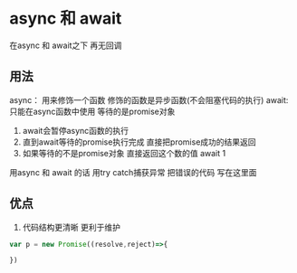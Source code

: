 # async 和 await

在async 和 await之下  再无回调

## 用法

async： 用来修饰一个函数  修饰的函数是异步函数(不会阻塞代码的执行)
await:   只能在async函数中使用  等待的是promise对象

1. await会暂停async函数的执行
2. 直到await等待的promise执行完成  直接把promise成功的结果返回
3. 如果等待的不是promise对象  直接返回这个数的值 await 1

用async 和 await 的话  用try catch捕获异常
把错误的代码  写在这里面

## 优点

1. 代码结构更清晰 更利于维护

```node.js
var p = new Promise((resolve,reject)=>{

})

```
